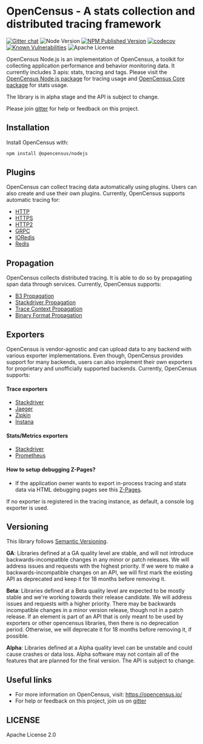 # OpenCensus - A stats collection and distributed tracing framework
[![Gitter chat][gitter-image]][gitter-url]
![Node Version][node-img]
[![NPM Published Version][npm-img]][npm-url]
[![codecov][codecov-image]][codecov-url]
[![Known Vulnerabilities][snyk-image]][snyk-url]
![Apache License][license-image]

OpenCensus Node.js is an implementation of OpenCensus, a toolkit for collecting application performance and behavior monitoring data. It currently includes 3 apis: stats, tracing and tags. Please visit the [OpenCensus Node.js package](https://github.com/census-instrumentation/opencensus-node/tree/master/packages/opencensus-nodejs) for tracing usage and [OpenCensus Core package](https://github.com/census-instrumentation/opencensus-node/tree/master/packages/opencensus-core) for stats usage.

The library is in alpha stage and the API is subject to change.

Please join [gitter](https://gitter.im/census-instrumentation/Lobby) for help or feedback on this project.

## Installation

Install OpenCensus with:

```bash
npm install @opencensus/nodejs
```

## Plugins

OpenCensus can collect tracing data automatically using plugins. Users can also create and use their own plugins. Currently, OpenCensus supports automatic tracing for:

- [HTTP](https://github.com/census-instrumentation/opencensus-node/blob/master/packages/opencensus-instrumentation-http/README.md)
- [HTTPS](https://github.com/census-instrumentation/opencensus-node/blob/master/packages/opencensus-instrumentation-https/README.md)
- [HTTP2](https://github.com/census-instrumentation/opencensus-node/blob/master/packages/opencensus-instrumentation-http2/README.md)
- [GRPC](https://github.com/census-instrumentation/opencensus-node/blob/master/packages/opencensus-instrumentation-grpc/README.md)
- [IORedis](https://github.com/census-instrumentation/opencensus-node/blob/master/packages/opencensus-instrumentation-ioredis/README.md)
- [Redis](https://github.com/census-instrumentation/opencensus-node/blob/master/packages/opencensus-instrumentation-redis/README.md)

## Propagation

OpenCensus collects distributed tracing. It is able to do so by propagating span data through services. Currently, OpenCensus supports:

- [B3 Propagation](https://github.com/census-instrumentation/opencensus-node/blob/master/packages/opencensus-propagation-b3/README.md)
- [Stackdriver Propagation](https://github.com/census-instrumentation/opencensus-node/blob/master/packages/opencensus-propagation-stackdriver/README.md)
- [Trace Context Propagation](https://github.com/census-instrumentation/opencensus-node/blob/master/packages/opencensus-propagation-tracecontext/README.md)
- [Binary Format Propagation](https://github.com/census-instrumentation/opencensus-node/blob/master/packages/opencensus-propagation-binaryformat/README.md)

## Exporters

OpenCensus is vendor-agnostic and can upload data to any backend with various exporter implementations. Even though, OpenCensus provides support for many backends, users can also implement their own exporters for proprietary and unofficially supported backends. Currently, OpenCensus supports:

#### Trace exporters
- [Stackdriver](https://github.com/census-instrumentation/opencensus-node/blob/master/packages/opencensus-exporter-stackdriver/README.md)
- [Jaeger](https://github.com/census-instrumentation/opencensus-node/blob/master/packages/opencensus-exporter-jaeger/README.md)
- [Zipkin](https://github.com/census-instrumentation/opencensus-node/blob/master/packages/opencensus-exporter-zipkin/README.md)
- [Instana](https://github.com/census-instrumentation/opencensus-node/blob/master/packages/opencensus-exporter-instana/README.md)

#### Stats/Metrics exporters
- [Stackdriver](https://github.com/census-instrumentation/opencensus-node/blob/master/packages/opencensus-exporter-stackdriver/README.md)
- [Prometheus](https://github.com/census-instrumentation/opencensus-node/blob/master/packages/opencensus-exporter-prometheus/README.md)

#### How to setup debugging Z-Pages?
-  If the application owner wants to export in-process tracing and stats data via HTML debugging pages see this [Z-Pages](https://github.com/census-instrumentation/opencensus-node/blob/master/packages/opencensus-exporter-zpages/README.md).

If no exporter is registered in the tracing instance, as default, a console log exporter is used.

## Versioning

This library follows [Semantic Versioning](http://semver.org/).

**GA**: Libraries defined at a GA quality level are stable, and will not introduce
backwards-incompatible changes in any minor or patch releases. We will address issues and requests
with the highest priority. If we were to make a backwards-incompatible changes on an API, we will
first mark the existing API as deprecated and keep it for 18 months before removing it.

**Beta**: Libraries defined at a Beta quality level are expected to be mostly stable and we're
working towards their release candidate. We will address issues and requests with a higher priority.
There may be backwards incompatible changes in a minor version release, though not in a patch
release. If an element is part of an API that is only meant to be used by exporters or other
opencensus libraries, then there is no deprecation period. Otherwise, we will deprecate it for 18
months before removing it, if possible.

**Alpha**: Libraries defined at a Alpha quality level can be unstable and could cause crashes or data loss. Alpha software may not contain all of the features that are planned for the final version. The API is subject to change.

## Useful links
- For more information on OpenCensus, visit: <https://opencensus.io/>
- For help or feedback on this project, join us on [gitter](https://gitter.im/census-instrumentation/Lobby)

[codecov-image]: https://codecov.io/gh/census-instrumentation/opencensus-node/branch/master/graph/badge.svg
[codecov-url]: https://codecov.io/gh/census-instrumentation/opencensus-node
[gitter-image]: https://badges.gitter.im/census-instrumentation/lobby.svg
[gitter-url]: https://gitter.im/census-instrumentation/lobby?utm_source=badge&utm_medium=badge&utm_campaign=pr-badge&utm_content=badge
[npm-url]: https://www.npmjs.com/package/@opencensus/exporter-prometheus
[npm-img]: https://badge.fury.io/js/%40opencensus%2Fexporter-prometheus.svg
[node-img]: https://img.shields.io/node/v/@opencensus/exporter-prometheus.svg
[license-image]: https://img.shields.io/badge/license-Apache_2.0-green.svg?style=flat
[snyk-image]: https://snyk.io/test/github/census-instrumentation/opencensus-node/badge.svg?style=flat
[snyk-url]: https://snyk.io/test/github/census-instrumentation/opencensus-node

## LICENSE

Apache License 2.0
